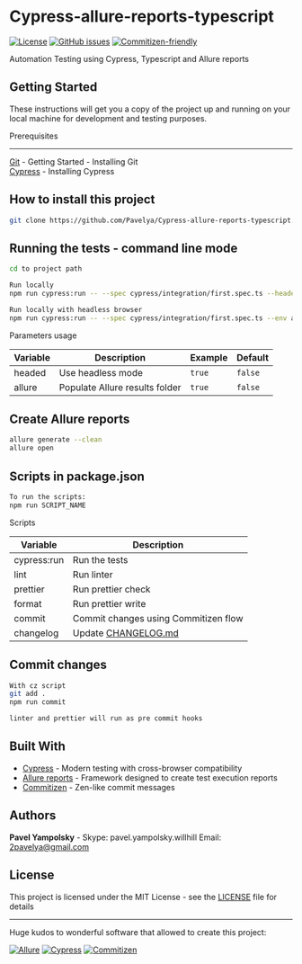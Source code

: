 # Cypress-allure-reports-typescript

[![License](https://img.shields.io/github/license/pavelya/Cypress-allure-reports-typescript?style=for-the-badge)](https://github.com/Pavelya/Cypress-allure-reports-typescript)
[![GitHub issues](https://img.shields.io/github/issues/pavelya/Cypress-allure-reports-typescript?style=for-the-badge)](https://github.com/Pavelya/Cypress-allure-reports-typescript/issues)
[![Commitizen-friendly](https://img.shields.io/badge/commitizen-friendly-brightgreen.svg?style=for-the-badge&logo=appveyor)](https://github.com/commitizen/)

Automation Testing using Cypress, Typescript and Allure reports

## Getting Started

These instructions will get you a copy of the project up and running on your local machine for development and testing purposes.

Prerequisites

---

[Git](https://git-scm.com/book/en/v2/Getting-Started-Installing-Git) - Getting Started - Installing Git  
[Cypress](https://docs.cypress.io/guides/getting-started/installing-cypress.html#System-requirements) - Installing Cypress

## How to install this project

```bash
git clone https://github.com/Pavelya/Cypress-allure-reports-typescript.git

```

## Running the tests - command line mode

```bash
cd to project path

Run locally
npm run cypress:run -- --spec cypress/integration/first.spec.ts --headed --env allure=true

Run locally with headless browser
npm run cypress:run -- --spec cypress/integration/first.spec.ts --env allure=true

```

Parameters usage

| Variable | Description                    | Example | Default |
| -------- | ------------------------------ | ------- | ------- |
| headed   | Use headless mode              | `true`  | `false` |
| allure   | Populate Allure results folder | `true`  | `false` |

## Create Allure reports

```bash
allure generate --clean
allure open

```

## Scripts in package.json

```bash
To run the scripts:
npm run SCRIPT_NAME

```

Scripts

| Variable    | Description                          |
| ----------- | ------------------------------------ |
| cypress:run | Run the tests                        |
| lint        | Run linter                           |
| prettier    | Run prettier check                   |
| format      | Run prettier write                   |
| commit      | Commit changes using Commitizen flow |
| changelog   | Update [CHANGELOG.md](CHANGELOG.md)  |

## Commit changes

```bash
With cz script
git add .
npm run commit

linter and prettier will run as pre commit hooks

```

## Built With

-   [Cypress](https://www.cypress.io/) - Modern testing with cross-browser compatibility
-   [Allure reports](http://allure.qatools.ru/) - Framework designed to create test execution reports
-   [Commitizen](https://github.com/commitizen/) - Zen-like commit messages

## Authors

**Pavel Yampolsky** - Skype: pavel.yampolsky.willhill Email: 2pavelya@gmail.com

## License

This project is licensed under the MIT License - see the [LICENSE](LICENSE) file for details

---

Huge kudos to wonderful software that allowed to create this project:

[![Allure](https://avatars3.githubusercontent.com/u/5879127?s=200&v=4)](https://github.com/allure-framework/allure2) [![Cypress](https://www.cypress.io/static/33498b5f95008093f5f94467c61d20ab/05330/cypress-logo.png)](https://www.cypress.io/) [![Commitizen](https://avatars.githubusercontent.com/u/11980392?s=200&v=4)](https://github.com/commitizen/)
